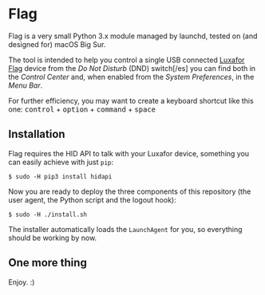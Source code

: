# Flag

Flag is a very small Python 3.x module managed by launchd, tested on (and designed for) macOS Big Sur.

The tool is intended to help you control a single USB connected [Luxafor Flag](https://luxafor.com/flag-usb-busylight-availability-indicator/) device from the *Do Not Disturb* (DND) switch[/es] you can find both in the *Control Center* and, when enabled from the *System Preferences*, in the *Menu Bar*. 

For further efficiency, you may want to create a keyboard shortcut like this one: <kbd>control</kbd> + <kbd>option</kbd> + <kbd>command</kbd> + <kbd>space</kbd>

## Installation

Flag requires the HID API to talk with your Luxafor device, something you can easily achieve with just `pip`:

```
$ sudo -H pip3 install hidapi
```

Now you are ready to deploy the three components of this repository (the user agent, the Python script and the logout hook):

```
$ sudo -H ./install.sh
```

The installer automatically loads the `LaunchAgent` for you, so everything should be working by now.

## One more thing

Enjoy. :)
